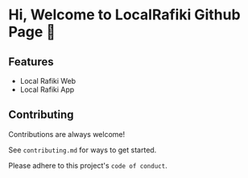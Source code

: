 
# Hi, Welcome to LocalRafiki Github Page 👋


## Features

- Local Rafiki Web
- Local Rafiki App



## Contributing

Contributions are always welcome!

See `contributing.md` for ways to get started.

Please adhere to this project's `code of conduct`.


